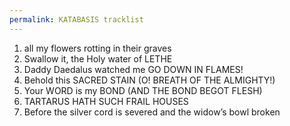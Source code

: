 ```yaml
---
permalink: KATABASIS tracklist
---
```

1. all my flowers rotting in their graves 
2. Swallow it, the Holy water of LETHE 
3. Daddy Daedalus watched me GO DOWN IN FLAMES!
4. Behold this SACRED STAIN (O! BREATH OF THE ALMIGHTY!)
5. Your WORD is my BOND (AND THE BOND BEGOT FLESH)
6. TARTARUS HATH SUCH FRAIL HOUSES 
7. Before the silver cord is severed and the widow’s bowl broken